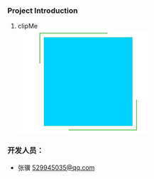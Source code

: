 
### Project Introduction

1. clipMe
    <div>
        <img src="./img/clipMe.gif"  alt="clipMe图标" />
    </div>

### 开发人员：
- 张骥 <529945035@qq.com>
